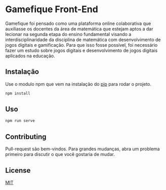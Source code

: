 # Gamefique Front-End

Gamefique foi pensado como uma plataforma online colaborativa que auxiliasse os docentes da área de matemática que estejam aptos a dar lecionar na segunda etapa do ensino fundamental visando a interdisciplinaridade da disciplina de matemática com desenvolvimento de jogos digitais e gamificação. Para que isso fosse possível, foi necessário fazer um estudo sobre jogos digitais e desenvolvimento de jogos digitais aplicados na educação.


## Instalação

Use o modulo npm que vem na instalação do [pip](https://nodejs.org/en/) para rodar o projeto.

```bash
npm install
```

## Uso

```bash
npm run serve
```

## Contributing
Pull-request são bem-vindos. Para grandes mudanças, abra um problema primeiro para discutir o que você gostaria de mudar.

## License
[MIT](https://choosealicense.com/licenses/mit/)
